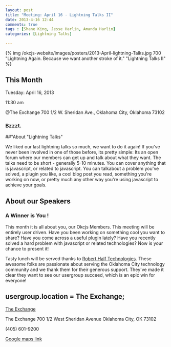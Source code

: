 ```yaml
---
layout: post
title: "Meeting: April 16 - Lightning Talks II"
date: 2013-4-16 12:44
comments: true
tags : [Shane King, Jesse Harlin, Amanda Harlin]
categories: [Lightning Talks]

---
```


{% img  /okcjs-website/images/posters/2013-April-lightning-Talks.jpg  700 "Lightning Again. Because we want another stroke of it." "Lightning Talks II" %}

## This Month

Tuesday: April 16, 2013 

11:30 am

@The Exchange
700 1/2 W. Sheridan Ave.,
Oklahoma City, Oklahoma
73102

### Bzzzt.


##"About "Lightning Talks" 

We liked our last lightning talks so much, we want to do it again!  If you've never been involved in one of those before, its pretty simple: Its an open forum where our members can get up and talk about what they want. The talks need to be short - generally 5-10 minutes. You can cover anything that is javascript, or related to javascript. You can talkabout a problem you've solved, a plugin you like, a cool blog post you read, something you're working on now, or pretty much any other way you're using javascript to achieve your goals. 
<!-- more -->

## About our Speakers

### A Winner is  You !

This month it is all about you, our Okcjs Members. This meeting will be entirely user driven. Have you been working on something cool you want to share? Have you come across a useful plugin lately? Have you recently solved a hard problem with javascript or related technologies? Now is your chance to present it! 

Tasty lunch will be served thanks to [Robert Half Technologies](http://www.roberthalftechnology.com/). These awesome folks are passionate about serving the Oklahoma City technology community and we thank them for their generous support. They've made it clear they want to see our usergroup succeed, which is an epic win for everyone!

## usergroup.location = The Exchange;


[The Exchange](http://www.exchangeokc.com/) 

The Exchange
700 1/2 West Sheridan Avenue
Oklahoma City, OK 73102

(405) 601-9200    


[Google maps link](https://maps.google.com/maps?q=+700+West+Sheridan+Avenue+Oklahoma+City,+OK+73102&hl=en&sll=37.0625,-95.677068&sspn=83.75977,57.919922&hnear=700+W+Sheridan+Ave,+Oklahoma+City,+Oklahoma+73102&t=m&z=17)


